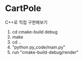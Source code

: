 # CartPole
C++로 직접 구현해보기

1. cd cmake-build debug
2. make
3. cd ..
4. "python py_code/main.py"
5. run "cmake-build-debug/render"
